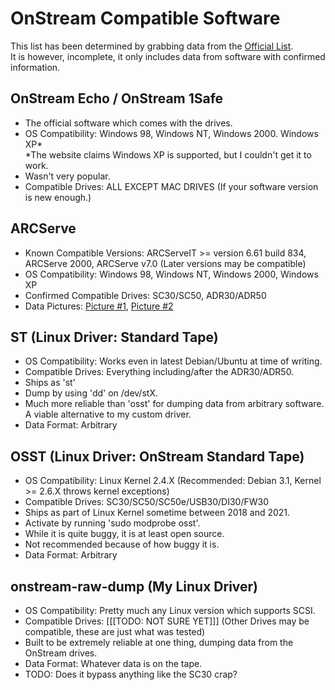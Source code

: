 # OnStream Compatible Software  
This list has been determined by grabbing data from the [Official List](https://web.archive.org/web/20030208023026/http://www.onstreamdata.com/software/index.asp).  
It is however, incomplete, it only includes data from software with confirmed information.  

## OnStream Echo / OnStream 1Safe  
 - The official software which comes with the drives.  
 - OS Compatibility: Windows 98, Windows NT, Windows 2000. Windows XP*  
    *The website claims Windows XP is supported, but I couldn't get it to work.  
 - Wasn't very popular.  
 - Compatible Drives: ALL EXCEPT MAC DRIVES (If your software version is new enough.)   

## ARCServe  
 - Known Compatible Versions: ARCServeIT >= version 6.61 build 834, ARCServe 2000, ARCServe v7.0 (Later versions may be compatible)  
 - OS Compatibility: Windows 98, Windows NT, Windows 2000, Windows XP  
 - Confirmed Compatible Drives: SC30/SC50, ADR30/ADR50
 - Data Pictures: [Picture #1](/pictures/data-formats/arcserve-header.png), [Picture #2](/pictures/data-formats/arcserve-datastart.png)

## ST (Linux Driver: Standard Tape)  
 - OS Compatibility: Works even in latest Debian/Ubuntu at time of writing.  
 - Compatible Drives: Everything including/after the ADR30/ADR50.  
 - Ships as 'st'  
 - Dump by using 'dd' on /dev/stX.  
 - Much more reliable than 'osst' for dumping data from arbitrary software. A viable alternative to my custom driver.  
 - Data Format: Arbitrary  

## OSST (Linux Driver: OnStream Standard Tape)  
 - OS Compatibility: Linux Kernel 2.4.X (Recommended: Debian 3.1, Kernel >= 2.6.X throws kernel exceptions)  
 - Compatible Drives: SC30/SC50/SC50e/USB30/DI30/FW30
 - Ships as part of Linux Kernel sometime between 2018 and 2021.  
 - Activate by running 'sudo modprobe osst'.  
 - While it is quite buggy, it is at least open source.  
 - Not recommended because of how buggy it is.  
 - Data Format: Arbitrary  

## onstream-raw-dump (My Linux Driver)  
 - OS Compatibility: Pretty much any Linux version which supports SCSI.  
 - Compatible Drives: [[[TODO: NOT SURE YET]]] (Other Drives may be compatible, these are just what was tested)  
 - Built to be extremely reliable at one thing, dumping data from the OnStream drives.  
 - Data Format: Whatever data is on the tape.  
 - TODO: Does it bypass anything like the SC30 crap?  
